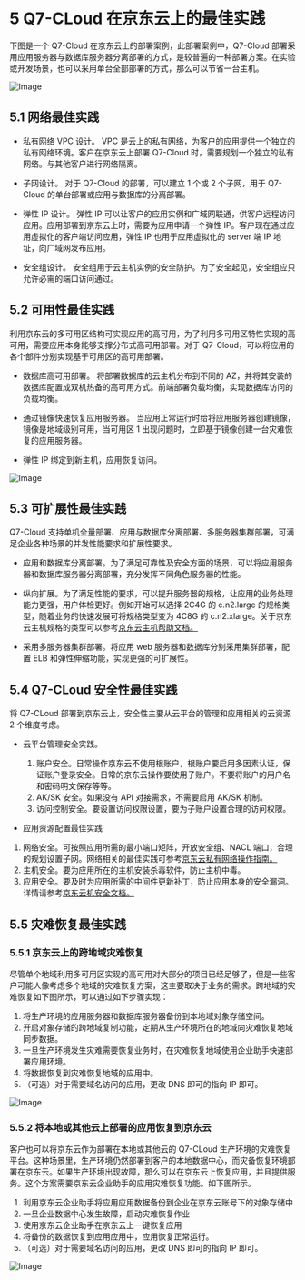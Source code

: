 # 5 Q7-CLoud 在京东云上的最佳实践

下图是一个 Q7-Cloud 在京东云上的部署案例，此部署案例中，Q7-Cloud 部署采用应用服务器与数据库服务器分离部署的方式，是较普遍的一种部署方案。在实验或开发场景，也可以采用单台全部部署的方式，那么可以节省一台主机。

![Image](../../../image/JDCloud-WhitePaper/JDCloud-WhitePaper-Best-Practice-with-QiTongZhiNeng-Smart-Manufacturing/Q7-Cloud-Case-Study.jpg)

## 5.1 网络最佳实践 

- 私有网络 VPC 设计。 
VPC 是云上的私有网络，为客户的应用提供一个独立的私有网络环境。客户在京东云上部署 Q7-Cloud 时，需要规划一个独立的私有网络。与其他客户进行网络隔离。 

- 子网设计。 
对于 Q7-Cloud 的部署，可以建立 1 个或 2 个子网，用于 Q7-Cloud 的单台部署或应用与数据库的分离部署。 

- 弹性 IP 设计。
弹性 IP 可以让客户的应用实例和广域网联通，供客户远程访问应用。应用部署到京东云上时，需要为应用申请一个弹性 IP。客户现在通过应用虚拟化的客户端访问应用，弹性 IP 也用于应用虚拟化的 server 端 IP 地址，向广域网发布应用。 

- 安全组设计。
安全组用于云主机实例的安全防护。为了安全起见，安全组应只允许必需的端口访问通过。 


## 5.2 可用性最佳实践

利用京东云的多可用区结构可实现应用的高可用，为了利用多可用区特性实现的高可用，需要应用本身能够支撑分布式高可用部署。对于 Q7-Cloud，可以将应用的各个部件分别实现基于可用区的高可用部署。 
- 数据库高可用部署。
将部署数据库的云主机分布到不同的 AZ，并将其安装的数据库配置成双机热备的高可用方式。前端部署负载均衡，实现数据库访问的负载均衡。 

-	通过镜像快速恢复应用服务器。
当应用正常运行时给将应用服务器创建镜像，镜像是地域级别可用，当可用区 1 出现问题时，立即基于镜像创建一台灾难恢复的应用服务器。 

-	弹性 IP 绑定到新主机，应用恢复访问。

![Image](../../../image/JDCloud-WhitePaper/JDCloud-WhitePaper-Best-Practice-with-QiTongZhiNeng-Smart-Manufacturing/Q7-Cloud-Case-Study-AG.jpg)

## 5.3 可扩展性最佳实践

Q7-Cloud 支持单机全量部署、应用与数据库分离部署、多服务器集群部署，可满足企业各种场景的并发性能要求和扩展性要求。 

- 应用和数据库分离部署。为了满足可靠性及安全方面的场景，可以将应用服务器和数据库服务器分离部署，充分发挥不同角色服务器的性能。 

-	纵向扩展。为了满足性能的要求，可以提升服务器的规格，让应用的业务处理能力更强，用户体检更好。例如开始可以选择 2C4G 的 c.n2.large 的规格类型，随着业务的快速发展可将规格类型变为 4C8G 的 c.n2.xlarge。关于京东云主机规格的类型可以参考[京东云主机帮助文档。](https://docs.jdcloud.com/cn/virtual-machines/instance-type-family)  

-	采用多服务器集群部署。将应用 web 服务器和数据库分别采用集群部署，配置 ELB 和弹性伸缩功能，实现更强的可扩展性。

## 5.4 Q7-CLoud 安全性最佳实践

将 Q7-CLoud 部署到京东云上，安全性主要从云平台的管理和应用相关的云资源 2 个维度考虑。 

- 云平台管理安全实践。 
  1. 账户安全。日常操作京东云不使用根账户，根账户要启用多因素认证，保证账户登录安全。日常的京东云操作要使用子账户。不要将账户的用户名和密码明文保存等等。 
  2. AK/SK 安全。如果没有 API 对接需求，不需要启用 AK/SK 机制。 
  3. 访问控制安全。要设置访问权限设置，要为子账户设置合理的访问权限。 
  
- 应用资源配置最佳实践 
1. 网络安全。可按照应用所需的最小端口矩阵，开放安全组、NACL 端口，合理的规划设置子网。网络相关的最佳实践可参考[京东云私有网络操作指南。](https://docs.jdcloud.com/cn/virtual-private-cloud/security-group-configuration) 
2. 主机安全。要为应用所在的主机安装杀毒软件，防止主机中毒。 
3. 应用安全。要及时为应用所需的中间件更新补丁，防止应用本身的安全漏洞。详情请参考[京东云机安全文档。](https://docs.jdcloud.com/cn/endpoint-security/product-overview)

## 5.5 灾难恢复最佳实践

### 5.5.1 京东云上的跨地域灾难恢复

尽管单个地域利用多可用区实现的高可用对大部分的项目已经足够了，但是一些客户可能人像考虑多个地域的灾难恢复方案，这主要取决于业务的需求。跨地域的灾难恢复如下图所示，可以通过如下步骤实现： 

1. 将生产环境的应用服务器和数据库服务器备份到本地域对象存储空间。 
2. 开启对象存储的跨地域复制功能，定期从生产环境所在的地域向灾难恢复地域同步数据。 
3. 一旦生产环境发生灾难需要恢复业务时，在灾难恢复地域使用企业助手快速部署应用环境。 
4. 将数据恢复到灾难恢复地域的应用中。 
5. （可选）对于需要域名访问的应用，更改 DNS 即可的指向 IP 即可。 

![Image](../../../image/JDCloud-WhitePaper/JDCloud-WhitePaper-Best-Practice-with-QiTongZhiNeng-Smart-Manufacturing/Q7-Cloud-Case-Study-Recovery.jpg)

### 5.5.2 将本地或其他云上部署的应用恢复到京东云 

客户也可以将京东云作为部署在本地或其他云的 Q7-CLoud 生产环境的灾难恢复平台。这种场景里，生产环境仍然部署到客户的本地数据中心，而灾备恢复环境部署在京东云。如果生产环境出现故障，那么可以在京东云上恢复应用，并且提供服务。这个方案需要京东云企业助手的应用灾难恢复功能。如下图所示。 

1. 利用京东云企业助手将应用应用数据备份到企业在京东云账号下的对象存储中 
2. 一旦企业数据中心发生故障，启动灾难恢复作业 
3. 使用京东云企业助手在京东云上一键恢复应用 
4. 将备份的数据恢复到应用应用中，应用恢复正常运行。 
5. （可选）对于需要域名访问的应用，更改 DNS 即可的指向 IP 即可。

![Image](../../../image/JDCloud-WhitePaper/JDCloud-WhitePaper-Best-Practice-with-QiTongZhiNeng-Smart-Manufacturing/Q7-Cloud-Case-Study-Recovery2.png)






